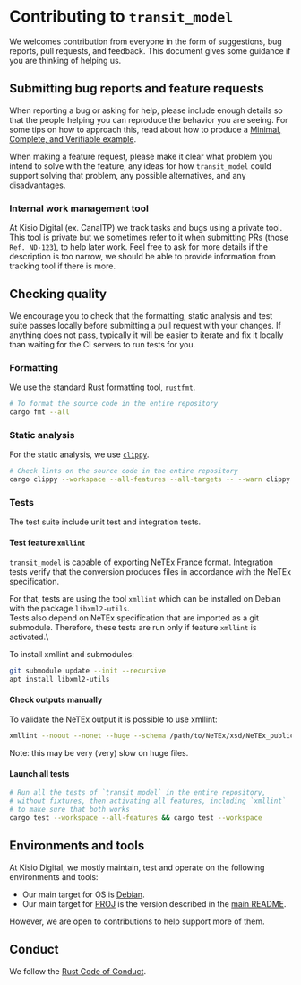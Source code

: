 # Contributing to `transit_model`

We welcomes contribution from everyone in the form of suggestions, bug
reports, pull requests, and feedback. This document gives some guidance if you
are thinking of helping us.

## Submitting bug reports and feature requests

When reporting a bug or asking for help, please include enough details so that
the people helping you can reproduce the behavior you are seeing. For some tips
on how to approach this, read about how to produce a [Minimal, Complete, and
Verifiable example].

[Minimal, Complete, and Verifiable example]: https://stackoverflow.com/help/mcve

When making a feature request, please make it clear what problem you intend to
solve with the feature, any ideas for how `transit_model` could support solving
that problem, any possible alternatives, and any disadvantages.

### Internal work management tool

At Kisio Digital (ex. CanalTP) we track tasks and bugs using a private tool.
This tool is private but we sometimes refer to it when submitting
PRs (those `Ref. ND-123`), to help later work.
Feel free to ask for more details if the description is too narrow,
we should be able to provide information from tracking tool if there is more.

## Checking quality

We encourage you to check that the formatting, static analysis and test suite
passes locally before submitting a pull request with your changes. If anything
does not pass, typically it will be easier to iterate and fix it locally than
waiting for the CI servers to run tests for you.

### Formatting

We use the standard Rust formatting tool, [`rustfmt`].

```sh
# To format the source code in the entire repository
cargo fmt --all
```

[`rustfmt`]: https://github.com/rust-lang/rustfmt

### Static analysis

For the static analysis, we use [`clippy`].

```sh
# Check lints on the source code in the entire repository
cargo clippy --workspace --all-features --all-targets -- --warn clippy::cargo --allow clippy::multiple_crate_versions --deny warnings
```

[`clippy`]: https://github.com/rust-lang/rust-clippy

### Tests

The test suite include unit test and integration tests.

#### Test feature `xmllint`

`transit_model` is capable of exporting NeTEx France format.
Integration tests verify that the conversion produces files in accordance with
the NeTEx specification.

For that, tests are using the tool `xmllint` which can be installed on Debian
with the package `libxml2-utils`.\
Tests also depend on NeTEx specification that are imported as a git submodule.
Therefore, these tests are run only if feature `xmllint` is activated.\

To install xmllint and submodules:

```sh
git submodule update --init --recursive
apt install libxml2-utils
```

#### Check outputs manually

To validate the NeTEx output it is possible to use xmllint:

```sh
xmllint --noout --nonet --huge --schema /path/to/NeTEx/xsd/NeTEx_publication.xsd your_file.xml
```

Note: this may be very (very) slow on huge files.

#### Launch all tests

```sh
# Run all the tests of `transit_model` in the entire repository,
# without fixtures, then activating all features, including `xmllint`
# to make sure that both works
cargo test --workspace --all-features && cargo test --workspace
```

## Environments and tools

At Kisio Digital, we mostly maintain, test and operate on the following
environments and tools:

* Our main target for OS is [Debian].
* Our main target for [PROJ] is the version described in the
  [main README](README.md#PROJ-for-binaries).

However, we are open to contributions to help support more of them.

[Debian]: https://www.debian.org
[PROJ]: https://proj.org

## Conduct

We follow the [Rust Code of Conduct].

[Rust Code of Conduct]: https://www.rust-lang.org/conduct.html
